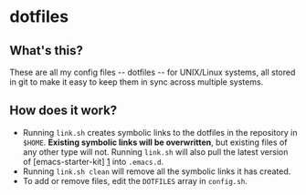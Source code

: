 dotfiles
========

What's this?
--------------------------------
These are all my config files -- dotfiles -- for  UNIX/Linux systems,
all stored in git to make it easy to keep them in sync across multiple
systems.

How does it work?
-----------------
* Running `link.sh` creates symbolic links to the dotfiles in the
repository in `$HOME`. **Existing symbolic links will be
overwritten**, but existing files of any other type will not. Running
`link.sh` will also pull the latest version of [emacs-starter-kit] [1]
into `.emacs.d`.
* Running `link.sh clean` will remove all the symbolic links it has
created.
* To add or remove files, edit the `DOTFILES` array in `config.sh`.

[1]: http://github.com/technomancy/emacs-starter-kit
